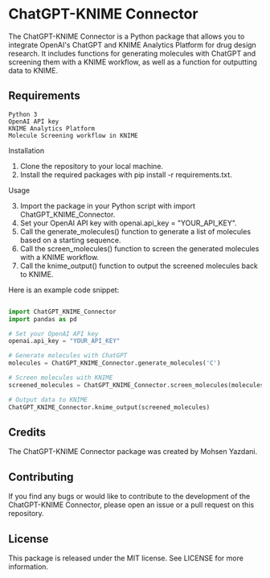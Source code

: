 # ChatGPT-KNIME Connector

The ChatGPT-KNIME Connector is a Python package that allows you to integrate OpenAI's ChatGPT and KNIME Analytics Platform for drug design research. It includes functions for generating molecules with ChatGPT and screening them with a KNIME workflow, as well as a function for outputting data to KNIME.

## Requirements

    Python 3
    OpenAI API key
    KNIME Analytics Platform
    Molecule Screening workflow in KNIME

Installation

1. Clone the repository to your local machine.
2. Install the required packages with pip install -r requirements.txt.

Usage

3. Import the package in your Python script with import ChatGPT_KNIME_Connector.
4. Set your OpenAI API key with openai.api_key = "YOUR_API_KEY".
5. Call the generate_molecules() function to generate a list of molecules based on a starting sequence.
6. Call the screen_molecules() function to screen the generated molecules with a KNIME workflow.
7. Call the knime_output() function to output the screened molecules back to KNIME.

Here is an example code snippet:

```python

import ChatGPT_KNIME_Connector
import pandas as pd

# Set your OpenAI API key
openai.api_key = "YOUR_API_KEY"

# Generate molecules with ChatGPT
molecules = ChatGPT_KNIME_Connector.generate_molecules('C')

# Screen molecules with KNIME
screened_molecules = ChatGPT_KNIME_Connector.screen_molecules(molecules)

# Output data to KNIME
ChatGPT_KNIME_Connector.knime_output(screened_molecules)
```
## Credits

The ChatGPT-KNIME Connector package was created by Mohsen Yazdani.

## Contributing

If you find any bugs or would like to contribute to the development of the ChatGPT-KNIME Connector, please open an issue or a pull request on this repository.

## License

This package is released under the MIT license. See LICENSE for more information.

